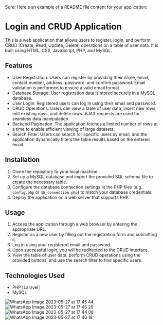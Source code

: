 Sure! Here's an example of a README file content for your application:

# Login and CRUD Application

This is a web application that allows users to register, login, and perform CRUD (Create, Read, Update, Delete) operations on a table of user data. It is built using HTML, CSS, JavaScript, PHP, and MySQL.

## Features

- User Registration: Users can register by providing their name, email, contact number, address, password, and confirm password. Email validation is performed to ensure a valid email format.
- Database Storage: User registration data is stored securely in a MySQL database.
- User Login: Registered users can log in using their email and password.
- CRUD Operations: Users can view a table of user data, insert new rows, edit existing rows, and delete rows. AJAX requests are used for seamless data manipulation.
- Backend Pagination: The application fetches a limited number of rows at a time to enable efficient viewing of large datasets.
- Search Filter: Users can search for specific users by email, and the application dynamically filters the table results based on the entered email.

## Installation

1. Clone the repository to your local machine.
2. Set up a MySQL database and import the provided SQL schema file to create the necessary table.
3. Configure the database connection settings in the PHP files (e.g., `config.php` or `db_connection.php`) to match your database credentials.
4. Deploy the application on a web server that supports PHP.

## Usage

1. Access the application through a web browser by entering the appropriate URL.
2. Register as a new user by filling out the registration form and submitting it.
3. Log in using your registered email and password.
4. Upon successful login, you will be redirected to the CRUD interface.
5. View the table of user data, perform CRUD operations using the provided buttons, and use the search filter to find specific users.

## Technologies Used

- PHP [Laravel]
- MySQL


![WhatsApp Image 2023-05-27 at 17 45 44](https://github.com/Irsha-Farwin25/WebLanka_Assignment_Irsha_Farwin/assets/64664765/9731f393-e6a0-4e59-9ea8-ce2d5039c881)
![WhatsApp Image 2023-05-27 at 17 45 26](https://github.com/Irsha-Farwin25/WebLanka_Assignment_Irsha_Farwin/assets/64664765/0a70aa01-ef17-4503-9626-e1e216b19d2f)
![WhatsApp Image 2023-05-27 at 17 44 08](https://github.com/Irsha-Farwin25/WebLanka_Assignment_Irsha_Farwin/assets/64664765/4d9af297-161a-4f39-b655-18347e4326a3)
![WhatsApp Image 2023-05-27 at 17 46 18](https://github.com/Irsha-Farwin25/WebLanka_Assignment_Irsha_Farwin/assets/64664765/80e32697-568a-46a2-bd1c-59fd77573b92)




